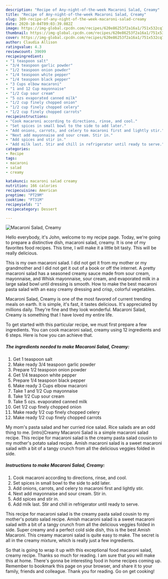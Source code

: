 ```yaml
---
description: "Recipe of Any-night-of-the-week Macaroni Salad, Creamy"
title: "Recipe of Any-night-of-the-week Macaroni Salad, Creamy"
slug: 309-recipe-of-any-night-of-the-week-macaroni-salad-creamy
date: 2020-10-04T09:03:39.082Z
image: https://img-global.cpcdn.com/recipes/620e86253f2a16a1/751x532cq70/macaroni-salad-creamy-recipe-main-photo.jpg
thumbnail: https://img-global.cpcdn.com/recipes/620e86253f2a16a1/751x532cq70/macaroni-salad-creamy-recipe-main-photo.jpg
cover: https://img-global.cpcdn.com/recipes/620e86253f2a16a1/751x532cq70/macaroni-salad-creamy-recipe-main-photo.jpg
author: Claudia Allison
ratingvalue: 4.3
reviewcount: 39699
recipeingredient:
- "1 teaspoon salt"
- "3/4 teaspoon garlic powder"
- "1/2 teaspoon onion powder"
- "1/4 teaspoon white pepper"
- "1/4 teaspoon black pepper"
- "3 Cups elbow macaroni"
- "1 and 12 Cup mayonnaise"
- "1/2 Cup sour cream"
- "5 ozs evaporated canned milk"
- "1/2 cup finely chopped onion"
- "1/2 cup finely chopped celery"
- "1/2 cup finely chopped carrots"
recipeinstructions:
- "Cook macaroni according to directions, rinse, and cool."
- "Set spices in small bowl to the side to add later."
- "Add onions, carrots, and celery to macaroni first and lightly stir."
- "Next add mayonnaise and sour cream. Stir in."
- "Add spices and stir in."
- "Add milk last. Stir and chill in refrigerator until ready to serve."
categories:
- Recipe
tags:
- macaroni
- salad
- creamy

katakunci: macaroni salad creamy 
nutrition: 166 calories
recipecuisine: American
preptime: "PT29M"
cooktime: "PT31M"
recipeyield: "1"
recipecategory: Dessert

---
```



![Macaroni Salad, Creamy](https://img-global.cpcdn.com/recipes/620e86253f2a16a1/751x532cq70/macaroni-salad-creamy-recipe-main-photo.jpg)

Hello everybody, it's John, welcome to my recipe page. Today, we're going to prepare a distinctive dish, macaroni salad, creamy. It is one of my favorites food recipes. This time, I will make it a little bit tasty. This will be really delicious.

This is my own macaroni salad. I did not get it from my mother or my grandmother and I did not get it out of a book or off the internet. A pretty macaroni salad has a seasoned creamy sauce made from sour cream, mayonnaise, and Whisk mayonnaise, sour cream, and evaporated milk in a large salad bowl until dressing is smooth. How to make the best macaroni pasta salad with an easy creamy dressing and crisp, colorful vegetables.

Macaroni Salad, Creamy is one of the most favored of current trending meals on earth. It is simple, it's fast, it tastes delicious. It's appreciated by millions daily. They're fine and they look wonderful. Macaroni Salad, Creamy is something that I have loved my entire life.


To get started with this particular recipe, we must first prepare a few ingredients. You can cook macaroni salad, creamy using 12 ingredients and 6 steps. Here is how you can achieve that.

<!--inarticleads1-->

##### The ingredients needed to make Macaroni Salad, Creamy:

1. Get 1 teaspoon salt
1. Make ready 3/4 teaspoon garlic powder
1. Prepare 1/2 teaspoon onion powder
1. Get 1/4 teaspoon white pepper
1. Prepare 1/4 teaspoon black pepper
1. Make ready 3 Cups elbow macaroni
1. Take 1 and 1/2 Cup mayonnaise
1. Take 1/2 Cup sour cream
1. Take 5 ozs. evaporated canned milk
1. Get 1/2 cup finely chopped onion
1. Make ready 1/2 cup finely chopped celery
1. Make ready 1/2 cup finely chopped carrots


My mom&#39;s pasta salad and her curried rice salad. Rice salads are an odd thing to me. [intro]Creamy Macaroni Salad is a simple macaroni salad recipe. This recipe for macaroni salad is the creamy pasta salad cousin to my mother&#39;s potato salad recipe. Amish macaroni salad is a sweet macaroni salad with a bit of a tangy crunch from all the delicious veggies folded in side. 

<!--inarticleads2-->

##### Instructions to make Macaroni Salad, Creamy:

1. Cook macaroni according to directions, rinse, and cool.
1. Set spices in small bowl to the side to add later.
1. Add onions, carrots, and celery to macaroni first and lightly stir.
1. Next add mayonnaise and sour cream. Stir in.
1. Add spices and stir in.
1. Add milk last. Stir and chill in refrigerator until ready to serve.


This recipe for macaroni salad is the creamy pasta salad cousin to my mother&#39;s potato salad recipe. Amish macaroni salad is a sweet macaroni salad with a bit of a tangy crunch from all the delicious veggies folded in side. Super creamy and a perfect cold side dish, this is the best Amish Macaroni. This creamy macaroni salad is quite easy to make. The secret is all in the creamy mixture, which is really just a few ingredients. 

So that is going to wrap it up with this exceptional food macaroni salad, creamy recipe. Thanks so much for reading. I am sure that you will make this at home. There's gonna be interesting food in home recipes coming up. Remember to bookmark this page on your browser, and share it to your family, friends and colleague. Thank you for reading. Go on get cooking!
